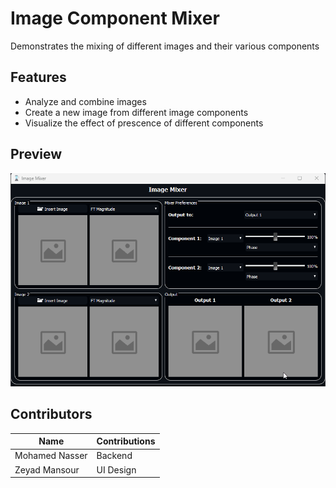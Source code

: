 # Image Component Mixer

Demonstrates the mixing of different images and their various components

## Features

* Analyze and combine images
* Create a new image from different image components
* Visualize the effect of prescence of different components

## Preview

![animation](./preview.gif)

## Contributors

| Name | Contributions |
|------|---------------|
|Mohamed Nasser | Backend |
|Zeyad Mansour | UI Design |
